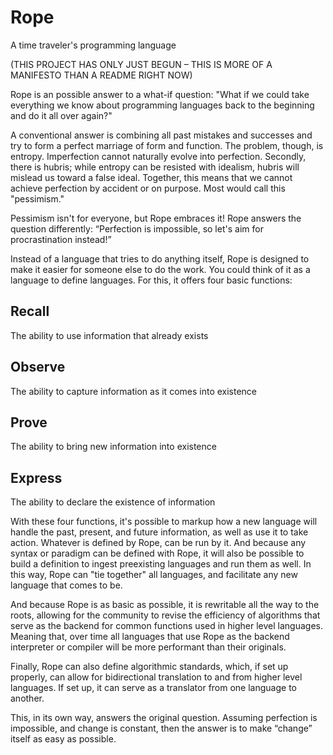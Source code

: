 # Rope
A time traveler's programming language

(THIS PROJECT HAS ONLY JUST BEGUN – THIS IS MORE OF A MANIFESTO THAN A README RIGHT NOW)

Rope is an possible answer to a what-if question:
"What if we could take everything we know about programming languages back to the beginning and do it all over again?"

A conventional answer is combining all past mistakes and successes and try to form a perfect marriage of form and function. The problem, though, is entropy. Imperfection cannot naturally evolve into perfection. Secondly, there is hubris; while entropy can be resisted with idealism, hubris will mislead us toward a false ideal. Together, this means that we cannot achieve perfection by accident or on purpose. Most would call this "pessimism."

Pessimism isn't for everyone, but Rope embraces it! Rope answers the question differently:
“Perfection is impossible, so let's aim for procrastination instead!”

Instead of a language that tries to do anything itself, Rope is designed to make it easier for someone else to do the work. You could think of it as a language to define languages. For this, it offers four basic functions:

## Recall
The ability to use information that already exists

## Observe
The ability to capture information as it comes into existence

## Prove
The ability to bring new information into existence

## Express
The ability to declare the existence of information

With these four functions, it's possible to markup how a new language will handle the past, present, and future information, as well as use it to take action. Whatever is defined by Rope, can be run by it. And because any syntax or paradigm can be defined with Rope, it will also be possible to build a definition to ingest preexisting languages and run them as well. In this way, Rope can "tie together" all languages, and facilitate any new language that comes to be.

And because Rope is as basic as possible, it is rewritable all the way to the roots, allowing for the community to revise the efficiency of algorithms that serve as the backend for common functions used in higher level languages. Meaning that, over time all languages that use Rope as the backend interpreter or compiler will be more performant than their originals.

Finally, Rope can also define algorithmic standards, which, if set up properly, can allow for bidirectional translation to and from higher level languages. If set up, it can serve as a translator from one language to another.

This, in its own way, answers the original question. Assuming perfection is impossible, and change is constant, then the answer is to make “change” itself as easy as possible.

